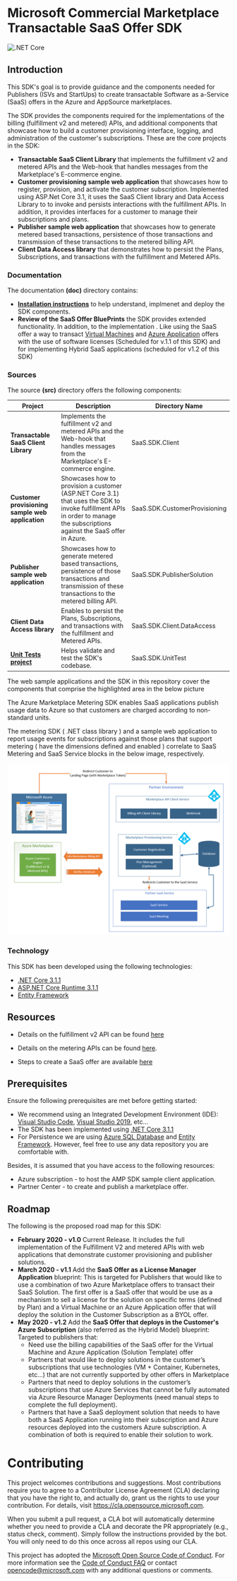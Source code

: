 # Microsoft Commercial Marketplace Transactable SaaS Offer SDK
![.NET Core](https://github.com/Azure/Microsoft-commercial-marketplace-transactable-SaaS-offer-SDK/workflows/.NET%20Core/badge.svg)

## Introduction

This SDK's goal is to provide guidance and the components needed for Publishers (ISVs and StartUps) to create transactable Software as a-Service (SaaS) offers in the Azure and AppSource marketplaces.  

The SDK provides the components required for the implementations of the billing (fulfillment v2 and metered) APIs, and additional components that showcase how to build a customer provisioning interface, logging, and administration of the customer's subscriptions. These are the core projects in the SDK:  

- **Transactable SaaS Client Library** that implements the fulfillment v2 and metered APIs and the Web-hook that handles messages from the Marketplace's E-commerce engine.
- **Customer provisioning sample web application** that showcases how to register, provision, and activate the customer subscription. Implemented using ASP.Net Core 3.1, it uses the SaaS Client library and Data Access Library to to invoke and persists interactions with the fulfillment APIs. In addition, it provides interfaces for a customer to manage their subscriptions and plans. 
- **Publisher sample web application** that showcases how to generate metered based transactions, persistence of those transactions and transmission of these transactions to the metered billing API. 
- **Client Data Access library** that demonstrates how to persist the Plans, Subscriptions, and transactions with the fulfillment and Metered APIs.


### Documentation 

The documentation **(doc)** directory contains: 

- **[Installation instructions](./docs/Installation-Instructions.md)** to help understand, implmenet and deploy the SDK  components.  
- **Review of the SaaS Offer BluePrints** the SDK provides extended functionality. In addition, to the implementation . Like using the SaaS offer a way to transact [Virtual Machines](https://docs.microsoft.com/en-us/azure/marketplace/cloud-partner-portal/virtual-machine/cpp-virtual-machine-offer)  and [Azure Application](https://docs.microsoft.com/en-us/azure/marketplace/cloud-partner-portal/azure-applications/cpp-azure-app-offer) offers with the use of software licenses (Scheduled for v.1.1 of this SDK) and for implementing Hybrid SaaS applications (scheduled for v1.2 of this SDK)

### Sources 

The source **(src)** directory offers the following components: 


| Project | Description | Directory Name |
| --- | --- | --- |
|  **Transactable SaaS Client Library** |Implements the fulfillment v2 and metered APIs and the Web-hook that handles messages from the Marketplace's E-commerce engine. |SaaS.SDK.Client|
| **Customer provisioning sample web application** | Showcases how to provision a customer (ASP.NET Core 3.1) that uses the SDK to invoke fulfillment APIs in order to manage the subscriptions against the SaaS offer in Azure. |SaaS.SDK.CustomerProvisioning|
| **Publisher sample web application** | Showcases how to generate metered based transactions, persistence of those transactions and transmission of these transactions to the metered billing API. |SaaS.SDK.PublisherSolution|
| **Client Data Access library** | Enables to persist the Plans, Subscriptions, and transactions with the fulfillment and Metered APIs. |SaaS.SDK.Client.DataAccess |
| **[Unit Tests project](./docs/Microsoft-Marketplace-SaaS-SDK-UnitTest.md)** | Helps validate and test the SDK's codebase. | SaaS.SDK.UnitTest |


The web sample applications and the SDK in this repository cover the components that comprise the highlighted area in the below picture

The Azure Marketplace Metering SDK enables SaaS applications publish usage data to Azure so that customers are charged  according to non-standard units. 

The metering SDK ( .NET class library ) and a sample web application to report usage events for subscriptions against those plans that support metering ( have the dimensions defined and enabled ) correlate to SaaS Metering and SaaS Service blocks in the below image, respectively.

![Usecase](./docs/images/UseCaseSaaSAPIs.png)


### Technology

This SDK has been developed using the following technologies: 

- [.NET Core 3.1.1](https://dotnet.microsoft.com/download/dotnet-core/3.1)
- [ASP.NET Core Runtime 3.1.1](https://dotnet.microsoft.com/download/dotnet-core/3.1)
- [Entity Framework](https://docs.microsoft.com/en-us/ef/)


## Resources

- Details on the fulfillment v2 API can be found [here](https://docs.microsoft.com/en-us/azure/marketplace/partner-center-portal/pc-saas-fulfillment-api-v2#update-a-subscription) 

- Details on the metering APIs can be found [here](https://docs.microsoft.com/en-us/azure/marketplace/partner-center-portal/marketplace-metering-service-apis).

- Steps to create a SaaS offer are available [here](https://docs.microsoft.com/en-us/azure/marketplace/partner-center-portal/create-new-saas-offer)

## Prerequisites

Ensure the following prerequisites are met before getting started:

- We recommend using an Integrated Development Environment (IDE):  [Visual Studio Code](https://code.visualstudio.com/),  [Visual Studio 2019](https://visualstudio.microsoft.com/thank-you-downloading-visual-studio/?sku=Community&rel=16#), etc...
- The SDK has been implemented using [.NET Core 3.1.1](https://dotnet.microsoft.com/download/dotnet-core/3.1)
- For Persistence we are using [Azure SQL Database](https://azure.microsoft.com/en-us/services/sql-database/) and [Entity Framework](https://docs.microsoft.com/en-us/ef/). However, feel free to use any data repository you are comfortable with.  

Besides, it is assumed that you have access to the following resources:
- Azure subscription - to host the AMP SDK sample client application.
- Partner Center - to create and publish a marketplace offer.

## Roadmap

The following is the proposed road map for this SDK: 

- **February 2020 - v1.0** Current Release. It includes the full implementation of the Fulfillment V2 and metered APIs with web applications that demonstrate customer provisioning and publisher solutions. 
- **March 2020 - v1.1** Add the **SaaS Offer as a License Manager Application** blueprint: This is targeted for Publishers that would like to use a combination of two Azure Marketplace offers to transact their SaaS Solution.  The first offer is a SaaS offer that would be use as a mechanism to sell a license for the solution on specific terms (defined by Plan) and a Virtual Machine or an Azure Application offer that will deploy the solution in the Customer Subscription as a BYOL offer.   
- **May 2020 - v1.2** Add the **SaaS Offer that deploys in the Customer's Azure Subscription** (also referred as the Hybrid Model) blueprint: Targeted to publishers that:
	- Need use the billing capabilities of the SaaS offer for the Virtual Machine and Azure Application (Solution Template) offer
	- Partners that would like to deploy solutions in the customer’s subscriptions that use technologies (VM + Container, Kubernetes, etc…) that are not currently supported by other offers in Marketplace
	- Partners that need to deploy solutions in the customer’s subscriptions that use Azure Services that cannot be fully automated via Azure Resource Manager Deployments (need manual steps to complete the full deployment). 
	- Partners that have a SaaS deployment solution that needs to have both a SaaS Application running into their subscription and Azure resources deployed into the customers Azure subscription. A combination of both is required to enable their solution to work.


# Contributing

This project welcomes contributions and suggestions.  Most contributions require you to agree to a
Contributor License Agreement (CLA) declaring that you have the right to, and actually do, grant us
the rights to use your contribution. For details, visit https://cla.opensource.microsoft.com.

When you submit a pull request, a CLA bot will automatically determine whether you need to provide
a CLA and decorate the PR appropriately (e.g., status check, comment). Simply follow the instructions
provided by the bot. You will only need to do this once across all repos using our CLA.

This project has adopted the [Microsoft Open Source Code of Conduct](https://opensource.microsoft.com/codeofconduct/).
For more information see the [Code of Conduct FAQ](https://opensource.microsoft.com/codeofconduct/faq/) or
contact [opencode@microsoft.com](mailto:opencode@microsoft.com) with any additional questions or comments.

